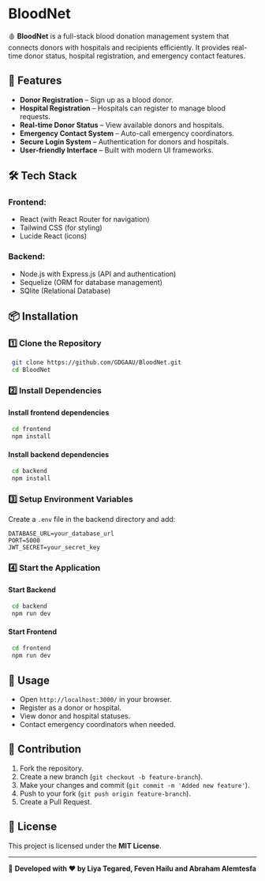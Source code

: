 # BloodNet

🩸 **BloodNet** is a full-stack blood donation management system that connects donors with hospitals and recipients efficiently. It provides real-time donor status, hospital registration, and emergency contact features.

## 🚀 Features
- **Donor Registration** – Sign up as a blood donor.
- **Hospital Registration** – Hospitals can register to manage blood requests.
- **Real-time Donor Status** – View available donors and hospitals.
- **Emergency Contact System** – Auto-call emergency coordinators.
- **Secure Login System** – Authentication for donors and hospitals.
- **User-friendly Interface** – Built with modern UI frameworks.

## 🛠️ Tech Stack
### Frontend:
- React (with React Router for navigation)
- Tailwind CSS (for styling)
- Lucide React (icons)

### Backend:
- Node.js with Express.js (API and authentication)
- Sequelize (ORM for database management)
- SQlite (Relational Database)

## 📦 Installation
### 1️⃣ Clone the Repository
```sh
 git clone https://github.com/GDGAAU/BloodNet.git
 cd BloodNet
```
### 2️⃣ Install Dependencies
#### Install frontend dependencies
```sh
 cd frontend
 npm install
```
#### Install backend dependencies
```sh
 cd backend
 npm install
```
### 3️⃣ Setup Environment Variables
Create a `.env` file in the backend directory and add:

```env
DATABASE_URL=your_database_url
PORT=5000
JWT_SECRET=your_secret_key
```

### 4️⃣ Start the Application
#### Start Backend
```sh
 cd backend
 npm run dev
```
#### Start Frontend
```sh
 cd frontend
 npm run dev
```

## 📖 Usage
- Open `http://localhost:3000/` in your browser.
- Register as a donor or hospital.
- View donor and hospital statuses.
- Contact emergency coordinators when needed.

## 🤝 Contribution
1. Fork the repository.
2. Create a new branch (`git checkout -b feature-branch`).
3. Make your changes and commit (`git commit -m 'Added new feature'`).
4. Push to your fork (`git push origin feature-branch`).
5. Create a Pull Request.

## 📜 License
This project is licensed under the **MIT License**.

---
🚀 **Developed with ❤️ by Liya Tegared, Feven Hailu and Abraham Alemtesfa**

 
